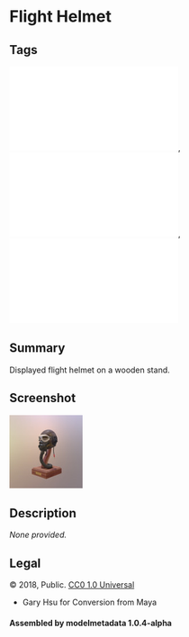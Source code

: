 # Flight Helmet

## Tags

![core](../../Models-core.md), ![showcase](../../Models-showcase.md), ![testing](../../Models-testing.md)

## Summary

Displayed flight helmet on a wooden stand.

## Screenshot

![screenshot](screenshot/screenshot.jpg)

## Description

_None provided._

## Legal

&copy; 2018, Public. [CC0 1.0 Universal](https://creativecommons.org/publicdomain/zero/1.0/legalcode)

 - Gary Hsu for Conversion from Maya

#### Assembled by modelmetadata 1.0.4-alpha
